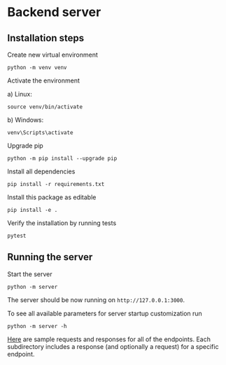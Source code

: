 # Backend server

## Installation steps

Create new virtual environment
```
python -m venv venv
```

Activate the environment

a) Linux:
```
source venv/bin/activate
```
b) Windows:
```
venv\Scripts\activate
```

Upgrade pip
```
python -m pip install --upgrade pip
```

Install all dependencies
```
pip install -r requirements.txt
```

Install this package as editable
```
pip install -e .
```

Verify the installation by running tests
```
pytest
```

## Running the server

Start the server
```
python -m server
```

The server should be now running on `http://127.0.0.1:3000`.

To see all available parameters for server startup customization run
```
python -m server -h
```

[Here](sample_requests_and_responses) are sample requests and responses for all of the endpoints.
Each subdirectory includes a response (and optionally a request) for a specific endpoint.